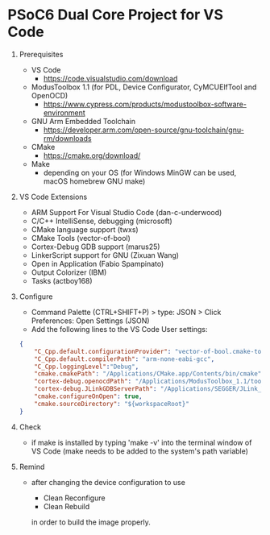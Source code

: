 # PSoC6 Dual Core Project for VS Code

1. Prerequisites
    - VS Code
        - https://code.visualstudio.com/download
    - ModusToolbox 1.1 (for PDL, Device Configurator, CyMCUElfTool and OpenOCD)
        - https://www.cypress.com/products/modustoolbox-software-environment
    - GNU Arm Embedded Toolchain
        - https://developer.arm.com/open-source/gnu-toolchain/gnu-rm/downloads
    - CMake
        - https://cmake.org/download/
    - Make
        - depending on your OS (for Windows MinGW can be used, macOS homebrew GNU make)

1. VS Code Extensions
    - ARM Support For Visual Studio Code (dan-c-underwood)
    - C/C++ IntelliSense, debugging (microsoft)
    - CMake language support (twxs)
    - CMake Tools (vector-of-bool)
    - Cortex-Debug GDB support (marus25)
    - LinkerScript support for GNU (Zixuan Wang)
    - Open in Application (Fabio Spampinato)
    - Output Colorizer (IBM)
    - Tasks (actboy168)
    
1. Configure
    - Command Palette (CTRL+SHIFT+P) > type: JSON > Click Preferences: Open Settings (JSON)
    - Add the following lines to the VS Code User settings:
    ```json
    {
        "C_Cpp.default.configurationProvider": "vector-of-bool.cmake-tools",
        "C_Cpp.default.compilerPath": "arm-none-eabi-gcc",
        "C_Cpp.loggingLevel":"Debug",
        "cmake.cmakePath": "/Applications/CMake.app/Contents/bin/cmake",
        "cortex-debug.openocdPath": "/Applications/ModusToolbox_1.1/tools/openocd-2.1/bin/openocd",
        "cortex-debug.JLinkGDBServerPath": "/Applications/SEGGER/JLink_V644f/JLinkGDBServerCLExe",
        "cmake.configureOnOpen": true,
        "cmake.sourceDirectory": "${workspaceRoot}"
    }
    ```
1. Check
    - if make is installed by typing 'make -v' into the terminal window of VS Code
        (make needs to be added to the system's path variable)
        
1. Remind
    - after changing the device configuration to use
        - Clean Reconfigure
        - Clean Rebuild
        
        in order to build the image properly.
